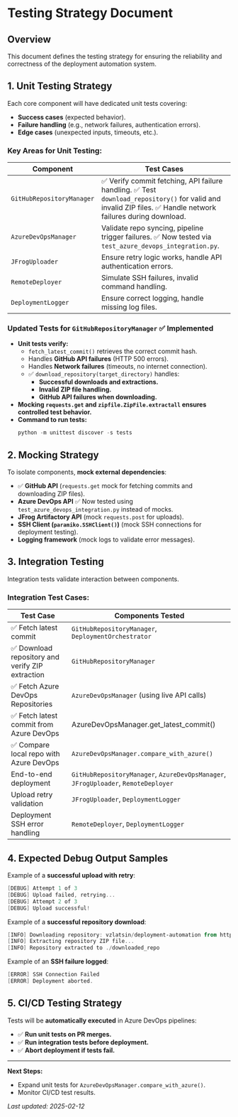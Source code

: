 # **Testing Strategy Document**

## **Overview**
This document defines the testing strategy for ensuring the reliability and correctness of the deployment automation system.

## **1. Unit Testing Strategy**
Each core component will have dedicated unit tests covering:
- **Success cases** (expected behavior).
- **Failure handling** (e.g., network failures, authentication errors).
- **Edge cases** (unexpected inputs, timeouts, etc.).

### **Key Areas for Unit Testing:**
| Component | Test Cases |
|-----------|-----------|
| `GitHubRepositoryManager` | ✅ Verify commit fetching, API failure handling. ✅ Test `download_repository()` for valid and invalid ZIP files. ✅ Handle network failures during download. |
| `AzureDevOpsManager` | Validate repo syncing, pipeline trigger failures. ✅ Now tested via `test_azure_devops_integration.py`. |
| `JFrogUploader` | Ensure retry logic works, handle API authentication errors. |
| `RemoteDeployer` | Simulate SSH failures, invalid command handling. |
| `DeploymentLogger` | Ensure correct logging, handle missing log files. |

### **Updated Tests for `GitHubRepositoryManager`** ✅ Implemented
- **Unit tests verify:**
  - `fetch_latest_commit()` retrieves the correct commit hash.
  - Handles **GitHub API failures** (HTTP 500 errors).
  - Handles **Network failures** (timeouts, no internet connection).
  - ✅ `download_repository(target_directory)` handles:
    - **Successful downloads and extractions.**
    - **Invalid ZIP file handling.**
    - **GitHub API failures when downloading.**
- **Mocking `requests.get` and `zipfile.ZipFile.extractall` ensures controlled test behavior.**
- **Command to run tests:**
  ```powershell
  python -m unittest discover -s tests
  ```

## **2. Mocking Strategy**
To isolate components, **mock external dependencies**:
- ✅ **GitHub API** (`requests.get` mock for fetching commits and downloading ZIP files).
- **Azure DevOps API** ✅ Now tested using `test_azure_devops_integration.py` instead of mocks.
- **JFrog Artifactory API** (mock `requests.post` for uploads).
- **SSH Client (`paramiko.SSHClient()`)** (mock SSH connections for deployment testing).
- **Logging framework** (mock logs to validate error messages).

## **3. Integration Testing**
Integration tests validate interaction between components.

### **Integration Test Cases:**
| Test Case | Components Tested |
|-----------|------------------|
| ✅ Fetch latest commit | `GitHubRepositoryManager`, `DeploymentOrchestrator` |
| ✅ Download repository and verify ZIP extraction | `GitHubRepositoryManager` |
| ✅ Fetch Azure DevOps Repositories | `AzureDevOpsManager` (using live API calls) |
| ✅ Fetch latest commit from Azure DevOps | AzureDevOpsManager.get_latest_commit() |
| ✅ Compare local repo with Azure DevOps | `AzureDevOpsManager.compare_with_azure()` |
| End-to-end deployment | `GitHubRepositoryManager`, `AzureDevOpsManager`, `JFrogUploader`, `RemoteDeployer` |
| Upload retry validation | `JFrogUploader`, `DeploymentLogger` |
| Deployment SSH error handling | `RemoteDeployer`, `DeploymentLogger` |

## **4. Expected Debug Output Samples**
Example of a **successful upload with retry**:
```powershell
[DEBUG] Attempt 1 of 3
[DEBUG] Upload failed, retrying...
[DEBUG] Attempt 2 of 3
[DEBUG] Upload successful!
```

Example of a **successful repository download**:
```powershell
[INFO] Downloading repository: vzlatsin/deployment-automation from https://api.github.com/repos/vzlatsin/deployment-automation/zipball/main
[INFO] Extracting repository ZIP file...
[INFO] Repository extracted to ./downloaded_repo
```

Example of an **SSH failure logged**:
```powershell
[ERROR] SSH Connection Failed
[ERROR] Deployment aborted.
```

## **5. CI/CD Testing Strategy**
Tests will be **automatically executed** in Azure DevOps pipelines:
- ✅ **Run unit tests on PR merges.**
- ✅ **Run integration tests before deployment.**
- ✅ **Abort deployment if tests fail.**

---
**Next Steps:**
- Expand unit tests for `AzureDevOpsManager.compare_with_azure()`.
- Monitor CI/CD test results.

_Last updated: 2025-02-12_
